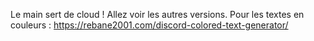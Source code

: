 Le main sert de cloud !
  Allez voir les autres versions.
  Pour les textes en couleurs : https://rebane2001.com/discord-colored-text-generator/
